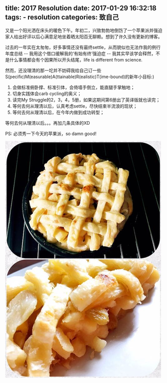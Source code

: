 title: 2017 Resolution
date: 2017-01-29 16:32:18
tags:
    - resolution
categories: 致自己
---

又是一个阳光洒在床头的暖色下午。年初二，兴致勃勃地倒饬了一个苹果派并强迫家人给出好评以后心满意足地坐着晒太阳百无聊赖。想到了许久没有更新的博客。

过去的一年实在太匆匆，好多事情还没有最终settle，从而貌似也无法作我的例行年度总结 -- 我用这个借口缓解我的‘有始有终’强迫症 -- 我其实早该学会释然，不是什么事情都会有个因果所以开头结尾，life is different from science.

然而，还没理清的那一坨并不妨碍我给自己订一些S(pecific)M(easurable)A(ttainable)R(ealistic)T(ime-bound)的新年小目标:)

1. 会做标准俯卧撑、标准引体，会倚墙手倒立，能直腿手掌触地；
2. 切身实践体会carb cycling的奥义；
3. 读完My Struggle的2，3，4，5册，如果这期间第6册出了英译版就也读完；
4. 等何去何从理清以后，认真考虑settle，尽快结束半流浪的现状；
5. 等何去何从理清以后，在今年内做到成功转型；

等何去何从理清以后。。。再加几条具体的XD

PS: 必须秀一下今天的苹果派，so damn good! 

![home-made apple pie](/picture/applepie20170129.jpeg)
